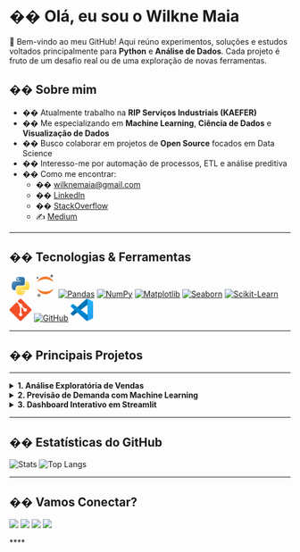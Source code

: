 # �� Olá, eu sou o Wilkne Maia

🎲 Bem-vindo ao meu GitHub! Aqui reúno experimentos, soluções e estudos voltados principalmente para **Python** e **Análise de Dados**. Cada projeto é fruto de um desafio real ou de uma exploração de novas ferramentas. 

## �� Sobre mim

- �� Atualmente trabalho na **RIP Serviços Industriais (KAEFER)**  
- �� Me especializando em **Machine Learning**, **Ciência de Dados** e **Visualização de Dados**  
- �� Busco colaborar em projetos de **Open Source** focados em Data Science  
- �� Interesso-me por automação de processos, ETL e análise preditiva  
- �� Como me encontrar:
  - �� wilknemaia@gmail.com  
  - �� [LinkedIn](https://bit.ly/3qNXHUN)  
  - �� [StackOverflow](https://bit.ly/3CrCmm7)  
  - ✍️ [Medium](https://bit.ly/3HKsmIT)  

---

## �� Tecnologias & Ferramentas

<p align="left">
  <a href="https://www.python.org/"><img src="https://raw.githubusercontent.com/devicons/devicon/master/icons/python/python-original.svg" alt="Python" width="40px" /></a>
  <a href="https://jupyter.org/"><img src="https://raw.githubusercontent.com/devicons/devicon/master/icons/jupyter/jupyter-original.svg" alt="Jupyter" width="40px" /></a>
  <a href="https://pandas.pydata.org/"><img src="https://img.shields.io/badge/-Pandas-150458?style=flat&logo=pandas&logoColor=white" alt="Pandas"/></a>
  <a href="https://numpy.org/"><img src="https://img.shields.io/badge/-NumPy-013243?style=flat&logo=numpy&logoColor=white" alt="NumPy"/></a>
  <a href="https://matplotlib.org/"><img src="https://img.shields.io/badge/-Matplotlib-11557C?style=flat&logo=matplotlib&logoColor=white" alt="Matplotlib"/></a>
  <a href="https://seaborn.pydata.org/"><img src="https://img.shields.io/badge/-Seaborn-3776AB?style=flat&logo=seaborn&logoColor=white" alt="Seaborn"/></a>
  <a href="https://scikit-learn.org/"><img src="https://img.shields.io/badge/-Scikit--Learn-F7931E?style=flat&logo=scikit-learn&logoColor=white" alt="Scikit-Learn"/></a>
  <a href="https://git-scm.com/"><img src="https://raw.githubusercontent.com/devicons/devicon/master/icons/git/git-original.svg" alt="Git" width="40px" /></a>
  <a href="https://github.com/"><img src="https://user-images.githubusercontent.com/3369400/139447912-e0f43f33-6d9f-45f8-be46-2df5bbc91289.png" alt="GitHub" width="40px" /></a>
  <a href="https://code.visualstudio.com/"><img src="https://raw.githubusercontent.com/devicons/devicon/master/icons/vscode/vscode-original.svg" alt="VSCode" width="40px" /></a>
</p>

---

## �� Principais Projetos
****
<details>
<summary><strong>1. Análise Exploratória de Vendas</strong></summary>

**Descrição:** Pipeline completo de ETL e EDA em Python para base de vendas de e-commerce.  
- Pandas para manipulação de dados  
- Matplotlib e Seaborn para visualizações  
- Relatório automatizado em Jupyter Notebook  

🔗 [Repositório](#)  
</details>

<details>
<summary><strong>2. Previsão de Demanda com Machine Learning</strong></summary>

**Descrição:** Modelagem preditiva usando regressão linear e Random Forest.  
- Scikit-Learn para treinamento de modelos  
- Hyperparameter tuning com GridSearchCV  
- Avaliação de métricas (RMSE, MAE, R²)  

🔗 [Repositório](#)  
</details>

<details>
<summary><strong>3. Dashboard Interativo em Streamlit</strong></summary>

**Descrição:** Aplicação web para visualização de KPIs de dados financeiros.  
- Streamlit para front-end  
- Conexão com banco de dados PostgreSQL  
- Deploy via Heroku  

🔗 [Repositório](#)  
</details>

---

## �� Estatísticas do GitHub

<p align="left">
  <img alt="Stats" src="https://github-readme-stats.vercel.app/api?username=wilkneMaia&show_icons=true&theme=tokyonight&hide_border=true" width="49%"/>
  <img alt="Top Langs" src="https://github-readme-stats.vercel.app/api/top-langs/?username=wilkneMaia&layout=compact&theme=tokyonight&hide_border=true" width="49%"/>
</p>

---

## �� Vamos Conectar?

<p align="left">
  <a href="https://bit.ly/3qNXHUN"><img src="https://img.shields.io/badge/-LinkedIn-0077B5?style=flat&logo=linkedin&logoColor=white"/></a>
  <a href="mailto:wilknemaia@gmail.com"><img src="https://img.shields.io/badge/-E-mail-D14836?style=flat&logo=gmail&logoColor=white"/></a>
  <a href="https://bit.ly/3CrCmm7"><img src="https://img.shields.io/badge/-StackOverflow-D16f37?style=flat&logo=stackoverflow&logoColor=white"/></a>
  <a href="https://bit.ly/3HKsmIT"><img src="https://img.shields.io/badge/-Medium-000000?style=flat&logo=medium&logoColor=white"/></a>
</p>****

